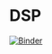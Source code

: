 # DSP

[![Binder](https://mybinder.org/badge_logo.svg)](https://mybinder.org/v2/gh/JKasmire/DSP/HEAD)
